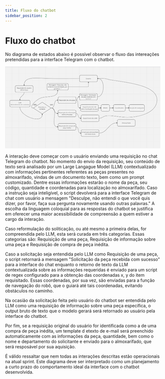```yaml
---
title: Fluxo do chatbot
sidebar_position: 2
---
```

# Fluxo do chatbot

No diagrama de estados abaixo é possível observar o fluxo das intereações pretendidas para a interface Telegram com o chatbot.

![Contexto](../../assets/fluxo_chatbot.png)

A interação deve começar com o usuário enviando uma requisição no chat Telegram do chatbot. No momento do envio da requisição, seu conteúdo de texto será analisado por um Large Langague Model (LLM) contextualizado com informações pertinentes referentes as peças presentes no almoxarifado, vindas de um documento texto, bem como um prompt customizado. Dentre essas informações estarão o nome da peça, seu código, quantidade e coordenadas para localização no almoxarifado. Caso a instrução seja inteligível, o script devolverá para a interface Telegram de chat com usuário a mensagem "Desculpe, não entendi o que você quis dizer, por favor, faça sua pergunta novamente usando outras palavras." A escolha da linguagem coloquial para as respostas do chatbot se justifica em oferecer uma maior acessibilidade de compreensão a quem estiver a cargo da interação.

Caso reformulação do soliticação, ou até mesmo a primeira delas, for compreendida pelo LLM, esta será curada em três categorias. Essas categorias são: Requisição de uma peça, Requisição de informação sobre uma peça e Requisição de compra de peça inédita.

Caso a solicitação seja entendida pelo LLM como Requisição de uma peça, o script retornará a mensagem "Solicitação da peça recebida com sucesso" para a interface do chat enquanto o retorno de texto da LLM contextualizada sobre as informações requeridas é enviado para um script de regex configurado para a obtenção das coordenadas x, y do item requisitado. Essas coordenadas, por sua vez, são enviadas para a função de navegação do robô, que o guiará até tais coordenadas, evitando obstáculos no caminho.

Na ocasião da solicitação feita pelo usuário do chatbot ser entendida pelo LLM como uma requisição de informação sobre uma peça específica, o output bruto de texto que o modelo gerará será retornado ao usuário pela interface do chatbot.

Por fim, se a requisição original do usuário for identificada como a de uma compra de peça inédita, um template d etexto de e-mail será preenchido automaticamente com as informações da peça, quantidade, bem como o nome e departamento do solicitante e enviado para o almoxarifado, que será resposável por sua aquisição.

É válido ressaltar que nem todas as interações descritas estão operacionais na atual sprint. Este diagrama deve ser interpretado como um planejamento a curto prazo do comportamento ideal da interface com o chatbot desenvolvida.
